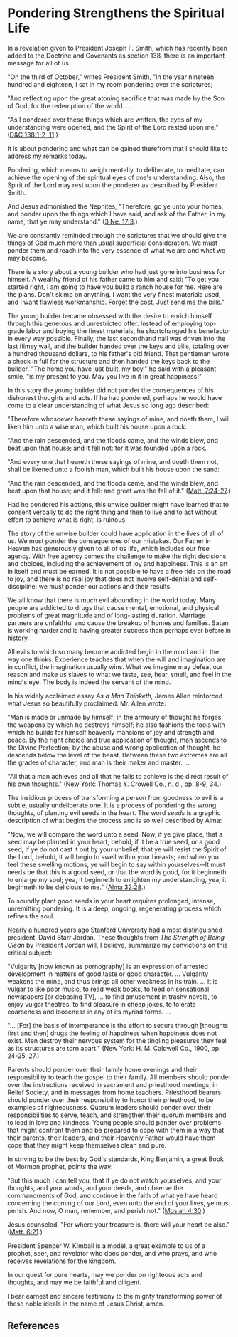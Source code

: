 # Pondering Strengthens the Spiritual Life

In a revelation given to President Joseph F. Smith, which has recently been
added to the Doctrine and Covenants as section 138, there is an important
message for all of us.

"On the third of October," writes President Smith, "in the year nineteen
hundred and eighteen, I sat in my room pondering over the scriptures;

"And reflecting upon the great atoning sacrifice that was made by the Son of
God, for the redemption of the world. ...

"As I pondered over these things which are written, the eyes of my
understanding were opened, and the Spirit of the Lord rested upon me."
([D&amp;C 138:1-2, 11](/scriptures/dc-testament/dc/138.1-2,11?lang=eng#0).)

It is about pondering and what can be gained therefrom that I should like to
address my remarks today.

Pondering, which means to weigh mentally, to deliberate, to meditate, can
achieve the opening of the spiritual eyes of one's understanding. Also, the
Spirit of the Lord may rest upon the ponderer as described by President Smith.

And Jesus admonished the Nephites, "Therefore, go ye unto your homes, and
ponder upon the things which I have said, and ask of the Father, in my name,
that ye may understand." ([3 Ne.
17:3](/scriptures/bofm/3-ne/17.3?lang=eng#2).)

We are constantly reminded through the scriptures that we should give the
things of God much more than usual superficial consideration. We must ponder
them and reach into the very essence of what we are and what we may become.

There is a story about a young builder who had just gone into business for
himself. A wealthy friend of his father came to him and said: "To get you
started right, I am going to have you build a ranch house for me. Here are the
plans. Don't skimp on anything. I want the very finest materials used, and I
want flawless workmanship. Forget the cost. Just send me the bills."

The young builder became obsessed with the desire to enrich himself through
this generous and unrestricted offer. Instead of employing top-grade labor and
buying the finest materials, he shortchanged his benefactor in every way
possible. Finally, the last secondhand nail was driven into the last flimsy
wall, and the builder handed over the keys and bills, totaling over a hundred
thousand dollars, to his father's old friend. That gentleman wrote a check in
full for the structure and then handed the keys back to the builder. "The home
you have just built, my boy," he said with a pleasant smile, "is my present to
you. May you live in it in great happiness!"

In this story the young builder did not ponder the consequences of his
dishonest thoughts and acts. If he had pondered, perhaps he would have come to
a clear understanding of what Jesus so long ago described:

"Therefore whosoever heareth these sayings of mine, and doeth them, I will
liken him unto a wise man, which built his house upon a rock:

"And the rain descended, and the floods came, and the winds blew, and beat
upon that house; and it fell not: for it was founded upon a rock.

"And every one that heareth these sayings of mine, and doeth them not, shall
be likened unto a foolish man, which built his house upon the sand:

"And the rain descended, and the floods came, and the winds blew, and beat
upon that house; and it fell: and great was the fall of it." ([Matt.
7:24-27](/scriptures/nt/matt/7.24-27?lang=eng#23).)

Had he pondered his actions, this unwise builder might have learned that to
consent verbally to do the right thing and then to live and to act without
effort to achieve what is right, is ruinous.

The story of the unwise builder could have application in the lives of all of
us. We must ponder the consequences of our mistakes. Our Father in Heaven has
generously given to all of us life, which includes our free agency. With free
agency comes the challenge to make the right decisions and choices, including
the achievement of joy and happiness. This is an art in itself and must be
earned. It is not possible to have a free ride on the road to joy, and there
is no real joy that does not involve self-denial and self-discipline; we must
ponder our actions and their results.

We all know that there is much evil abounding in the world today. Many people
are addicted to drugs that cause mental, emotional, and physical problems of
great magnitude and of long-lasting duration. Marriage partners are unfaithful
and cause the breakup of homes and families. Satan is working harder and is
having greater success than perhaps ever before in history.

All evils to which so many become addicted begin in the mind and in the way
one thinks. Experience teaches that when the will and imagination are in
conflict, the imagination usually wins. What we imagine may defeat our reason
and make us slaves to what we taste, see, hear, smell, and feel in the mind's
eye. The body is indeed the servant of the mind.

In his widely acclaimed essay _As a Man Thinketh,_ James Allen reinforced what
Jesus so beautifully proclaimed. Mr. Allen wrote:

"Man is made or unmade by himself; in the armoury of thought he forges the
weapons by which he destroys himself; he also fashions the tools with which he
builds for himself heavenly mansions of joy and strength and peace. By the
right choice and true application of thought, man ascends to the Divine
Perfection; by the abuse and wrong application of thought, he descends below
the level of the beast. Between these two extremes are all the grades of
character, and man is their maker and master. ...

"All that a man achieves and all that he fails to achieve is the direct result
of his own thoughts." (New York: Thomas Y. Crowell Co., n. d., pp. 8-9, 34.)

The insidious process of transforming a person from goodness to evil is a
subtle, usually undeliberate one. It is a process of pondering the wrong
thoughts, of planting evil seeds in the heart. The word _seeds_ is a graphic
description of what begins the process and is so well described by Alma:

"Now, we will compare the word unto a seed. Now, if ye give place, that a seed
may be planted in your heart, behold, if it be a true seed, or a good seed, if
ye do not cast it out by your unbelief, that ye will resist the Spirit of the
Lord, behold, it will begin to swell within your breasts; and when you feel
these swelling motions, ye will begin to say within yourselves--It must needs
be that this is a good seed, or that the word is good, for it beginneth to
enlarge my soul; yea, it beginneth to enlighten my understanding, yea, it
beginneth to be delicious to me." ([Alma
32:28](/scriptures/bofm/alma/32.28?lang=eng#27).)

To soundly plant good seeds in your heart requires prolonged, intense,
unremitting pondering. It is a deep, ongoing, regenerating process which
refines the soul.

Nearly a hundred years ago Stanford University had a most distinguished
president, David Starr Jordan. These thoughts from _The Strength of Being
Clean_ by President Jordan will, I believe, summarize my convictions on this
critical subject:

"Vulgarity [now known as pornography] is an expression of arrested development
in matters of good taste or good character. ... Vulgarity weakens the mind, and
thus brings all other weakness in its train. ... It is vulgar to like poor
music, to read weak books, to feed on sensational newspapers [or debasing TV],
... to find amusement in trashy novels, to enjoy vulgar theatres, to find
pleasure in cheap jokes, to tolerate coarseness and looseness in any of its
myriad forms. ...

"... [For] the basis of intemperance is the effort to secure through [thoughts
first and then] drugs the feeling of happiness when happiness does not exist.
Men destroy their nervous system for the tingling pleasures they feel as its
structures are torn apart." (New York: H. M. Caldwell Co., 1900, pp. 24-25,
27.)

Parents should ponder over their family home evenings and their responsibility
to teach the gospel to their family. All members should ponder over the
instructions received in sacrament and priesthood meetings, in Relief Society,
and in messages from home teachers. Priesthood bearers should ponder over
their responsibility to honor their priesthood, to be examples of
righteousness. Quorum leaders should ponder over their responsibilities to
serve, teach, and strengthen their quorum members and to lead in love and
kindness. Young people should ponder over problems that might confront them
and be prepared to cope with them in a way that their parents, their leaders,
and their Heavenly Father would have them cope that they might keep themselves
clean and pure.

In striving to be the best by God's standards, King Benjamin, a great Book of
Mormon prophet, points the way:

"But this much I can tell you, that if ye do not watch yourselves, and your
thoughts, and your words, and your deeds, and observe the commandments of God,
and continue in the faith of what ye have heard concerning the coming of our
Lord, even unto the end of your lives, ye must perish. And now, O man,
remember, and perish not." ([Mosiah
4:30](/scriptures/bofm/mosiah/4.30?lang=eng#29).)

Jesus counseled, "For where your treasure is, there will your heart be also."
([Matt. 6:21](/scriptures/nt/matt/6.21?lang=eng#20).)

President Spencer W. Kimball is a model, a great example to us of a prophet,
seer, and revelator who does ponder, and who prays, and who receives
revelations for the kingdom.

In our quest for pure hearts, may we ponder on righteous acts and thoughts,
and may we be faithful and diligent.

I bear earnest and sincere testimony to the mighty transforming power of these
noble ideals in the name of Jesus Christ, amen.

## References

